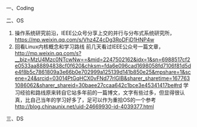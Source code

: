 一、Coding

二、OS
1. 操作系统研究前沿，IEEE公众号分享上交的并行与分布式系统研究所， https://mp.weixin.qq.com/s/Vhz4Z4cDg3RoDFjD1HNP4w 
3. 回看Linux内核概念和学习路线
前几天看过IEEE公众号一篇文章，
http://mp.weixin.qq.com/s?__biz=MzU4Mzc0NTcwNw==&mid=2247502162&idx=1&sn=6988517cf2e0533aa88894838cf0f620&chksm=fda6e096cad1698058fd7106f81d5de4f8b5c7861809a3e66b0e702999a125139d141b850e25&mpshare=1&scene=24&srcid=03014PtGqHCX0vFNd77rlGlB&sharer_sharetime=1677631086062&sharer_shareid=30baee27ccaa642c1bce3e45341417be#rd 
学习经验和路线原来转自它站多年前的一篇博文，文字有些过多，但显得很认真，比自己当年的学习好多了，足可以作为重拾OS的一个参考
http://blog.chinaunix.net/uid-24669930-id-4039377.html 

三、DS
